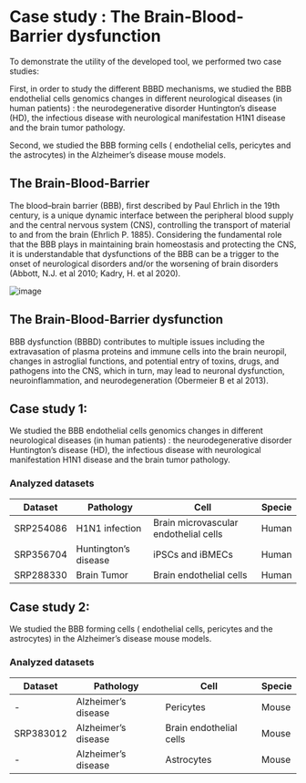 # Case study : The Brain-Blood-Barrier dysfunction 

To demonstrate the utility of the developed tool, we performed two case studies: 

First, in order to study the different BBBD mechanisms, we studied the BBB endothelial cells genomics changes in different neurological diseases (in human patients) : the  neurodegenerative disorder Huntington’s disease (HD), the infectious disease with neurological manifestation H1N1 disease and the brain tumor pathology.

Second, we studied the BBB forming cells ( endothelial cells, pericytes and the astrocytes) in the Alzheimer’s disease mouse models.


## The Brain-Blood-Barrier 
The blood–brain barrier (BBB), first described by Paul Ehrlich in the 19th century, is a unique dynamic interface between the peripheral blood supply and the central nervous system (CNS), controlling the transport of material to and from the brain (Ehrlich P. 1885). Considering the fundamental role that the BBB plays in maintaining brain homeostasis and protecting the CNS, it is understandable that dysfunctions of the BBB can be a trigger to the onset of neurological disorders and/or the worsening of brain disorders (Abbott, N.J. et al 2010; Kadry, H. et al 2020).

![image](https://user-images.githubusercontent.com/73958439/187387516-14451512-5ac2-46d8-a14d-9170fe7c759f.png)


## The Brain-Blood-Barrier dysfunction
BBB dysfunction (BBBD) contributes to multiple issues including the extravasation of plasma proteins and immune cells into the brain neuropil, changes in astroglial functions, and potential entry of toxins, drugs, and pathogens into the CNS, which in turn, may lead to neuronal dysfunction, neuroinflammation, and neurodegeneration (Obermeier B et al 2013).

## Case study 1:
We studied the BBB endothelial cells genomics changes in different neurological diseases (in human patients) : the  neurodegenerative disorder Huntington’s disease (HD), the infectious disease with neurological manifestation H1N1 disease and the brain tumor pathology.

### Analyzed datasets

| Dataset  | Pathology | Cell | Specie | 
| ------------- | ------------- | ------------- | ------------- |
| SRP254086 |  H1N1 infection  |  Brain microvascular endothelial cells   | Human  |
| SRP356704  |  Huntington’s disease | iPSCs and iBMECs  | Human  |
| SRP288330   |   Brain Tumor  | Brain endothelial cells   | Human  |

## Case study 2:
We studied the BBB forming cells ( endothelial cells, pericytes and the astrocytes) in the Alzheimer’s disease mouse models.

### Analyzed datasets
| Dataset  | Pathology | Cell | Specie | 
| ------------- | ------------- | ------------- | ------------- |
| - |   Alzheimer’s disease | Pericytes | Mouse  |
| SRP383012|   Alzheimer’s disease  | Brain endothelial cells | Mouse |
| -  |    Alzheimer’s disease  | Astrocytes  | Mouse|
